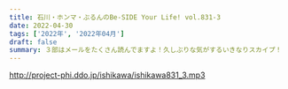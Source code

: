 ```yaml
---
title: 石川・ホンマ・ぶるんのBe-SIDE Your Life! vol.831-3
date: 2022-04-30
tags: ['2022年', '2022年04月']
draft: false
summary: ３部はメールをたくさん読んでますよ！久しぶりな気がするいきなりスカイプ！
---
```


http://project-phi.ddo.jp/ishikawa/ishikawa831_3.mp3
